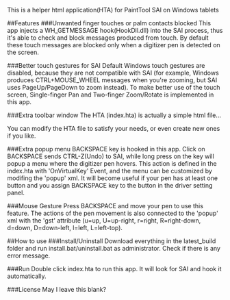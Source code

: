 This is a helper html application(HTA) for PaintTool SAI on Windows tablets

##Features
###Unwanted finger touches or palm contacts blocked
This app injects a WH\_GETMESSAGE hook(HookDll.dll) into the SAI process, thus it's able to check and block messages produced from touch. By default these touch messages are blocked only when a digitizer pen is detected on the screen.

###Better touch gestures for SAI
Default Windows touch gestures are disabled, because they are not compatible with SAI (for example, Windows produces CTRL+MOUSE\_WHEEL messages when you're zooming, but SAI uses PageUp/PageDown to zoom instead). To make better use of the touch screen, Single-finger Pan and Two-finger Zoom/Rotate is implemented in this app.

###Extra toolbar window
The HTA (index.hta) is actually a simple html file...

You can modify the HTA file to satisfy your needs, or even create new ones if you like.


###Extra popup menu
BACKSPACE key is hooked in this app. Click on BACKSPACE sends CTRL-Z(Undo) to SAI, while long press on the key will popup a menu where the digitizer pen hovers. This action is defined in the index.hta with 'OnVirtualKey' Event, and the menu can be customized by modifing the 'popup' xml. It will become useful if your pen has at least one button and you assign BACKSPACE key to the button in the driver setting panel.

###Mouse Gesture
Press BACKSPACE and move your pen to use this feature. The actions of the pen movement is also connected to the 'popup' xml with the 'gst' attribute (u=up, U=up-right, r=right, R=right-down, d=down, D=down-left, l=left, L=left-top).


##How to use
###Install/Uninstall
Download everything in the latest\_build folder and run install.bat/uninstall.bat as administrator. Check if there is any error message.

###Run
Double click index.hta to run this app. It will look for SAI and hook it automatically.


###License
May I leave this blank?
